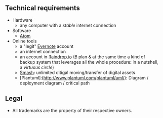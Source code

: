 ## Technical requirements ##

* Hardware
     - any computer with a _stable_ internet connection
* Software
     - [Atom](https://atom.io/)
* Online tools
     - a "legit" [Evernote](https://evernote.com/) account
     - an internet connection
     - an account in [Raindrop.io](https://raindrop.io) (B plan & at the same time a kind of backup system that leverages all the whole procedure: in a nutshell, a _virtuous circle_)
     - [Smash](https://www.fromsmash.com/): unlimited ditigal moving/transfer of digital assets
     - [Plantuml]:(http://www.plantuml.com/plantuml/uml/):  Diagram / deployment diagram / critical path 
     
## Legal ##

* All trademarks are the property of their respective owners.